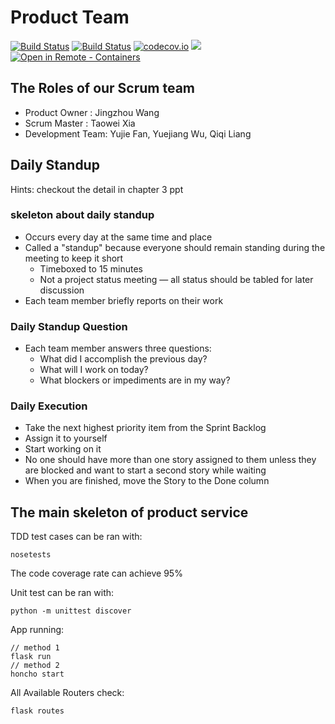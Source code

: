 # Product Team

[![Build Status](https://github.com/Tproducts/products/workflows/TDD%20Tests/badge.svg)](https://github.com/Tproducts/products/actions)
[![Build Status](https://github.com/Tproducts/products/workflows/BDD%20Tests/badge.svg)](https://github.com/Tproducts/products/actions)
[![codecov.io](https://codecov.io/github/Tproducts/products/coverage.svg?branch=main)](https://codecov.io/github/Tproducts/products?branch=main)
![](https://img.shields.io/badge/language-Python-green.svg)
[![Open in Remote - Containers](https://img.shields.io/static/v1?label=Remote%20-%20Containers&message=Open&color=blue&logo=visualstudiocode)](https://nyu-product-service-sp2203-prod.us-south.cf.appdomain.cloud/)

## The Roles of our Scrum team

- Product Owner : Jingzhou Wang
- Scrum Master : Taowei Xia
- Development Team: Yujie Fan, Yuejiang Wu, Qiqi Liang

## Daily Standup

Hints: checkout the detail in chapter 3 ppt

### skeleton about daily standup

- Occurs every day at the same time and place
- Called a "standup" because everyone should remain standing during the meeting to keep it short
  - Timeboxed to 15 minutes
  - Not a project status meeting — all status should be tabled for later discussion
- Each team member briefly reports on their work

### Daily Standup Question

- Each team member answers three questions:
  - What did I accomplish the previous day?
  - What will I work on today?
  - What blockers or impediments are in my way?

### Daily Execution

- Take the next highest priority item from the Sprint Backlog
- Assign it to yourself
- Start working on it
- No one should have more than one story assigned to them unless they are blocked and want to start a second story while waiting
- When you are finished, move the Story to the Done column

## The main skeleton of product service

TDD test cases can be ran with:

```
nosetests
```
The code coverage rate can achieve 95%

Unit test can be ran with:

```
python -m unittest discover
```

App running:

```
// method 1
flask run
// method 2
honcho start
```

All Available Routers check:

```
flask routes
```

